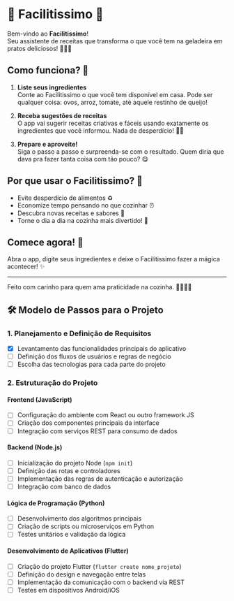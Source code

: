 # 🥄 Facilitissimo 🍳

Bem-vindo ao **Facilitissimo**!  
Seu assistente de receitas que transforma o que você tem na geladeira em pratos deliciosos! 🥕🧀🍅

## Como funciona? 🤔

1. **Liste seus ingredientes**  
   Conte ao Facilitissimo o que você tem disponível em casa. Pode ser qualquer coisa: ovos, arroz, tomate, até aquele restinho de queijo!

2. **Receba sugestões de receitas**  
      O app vai sugerir receitas criativas e fáceis usando exatamente os ingredientes que você informou. Nada de desperdício! 🚫🍞

3. **Prepare e aproveite!**  
   Siga o passo a passo e surpreenda-se com o resultado. Quem diria que dava pra fazer tanta coisa com tão pouco? 😋

## Por que usar o Facilitissimo? 🌟

   - Evite desperdício de alimentos ♻️
   - Economize tempo pensando no que cozinhar ⏰
   - Descubra novas receitas e sabores 🍲
   - Torne o dia a dia na cozinha mais divertido! 🎉

## Comece agora! 🚀

Abra o app, digite seus ingredientes e deixe o Facilitissimo fazer a mágica acontecer! ✨

---

Feito com carinho para quem ama praticidade na cozinha. 👩‍🍳👨‍🍳

## 🛠️ Modelo de Passos para o Projeto

### 1. Planejamento e Definição de Requisitos
- [X] Levantamento das funcionalidades principais do aplicativo
- [ ] Definição dos fluxos de usuários e regras de negócio
- [ ] Escolha das tecnologias para cada parte do projeto

### 2. Estruturação do Projeto

#### **Frontend (JavaScript)**
- [ ] Configuração do ambiente com React ou outro framework JS
- [ ] Criação dos componentes principais da interface
- [ ] Integração com serviços REST para consumo de dados

#### **Backend (Node.js)**
- [ ] Inicialização do projeto Node (`npm init`)
- [ ] Definição das rotas e controladores
- [ ] Implementação das regras de autenticação e autorização
- [ ] Integração com banco de dados

#### **Lógica de Programação (Python)**
- [ ] Desenvolvimento dos algoritmos principais
- [ ] Criação de scripts ou microserviços em Python
- [ ] Testes unitários e validação da lógica

#### **Desenvolvimento de Aplicativos (Flutter)**
- [ ] Criação do projeto Flutter (`flutter create nome_projeto`)
- [ ] Definição do design e navegação entre telas
- [ ] Implementação da comunicação com o backend via REST
- [ ] Testes em dispositivos Android/iOS
